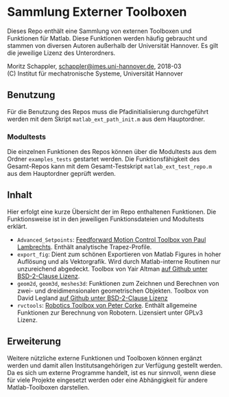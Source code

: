# Sammlung Externer Toolboxen

Dieses Repo enthält eine Sammlung von externen Toolboxen und Funktionen für Matlab. Diese Funktionen werden häufig gebraucht und stammen von diversen Autoren außerhalb der Universität Hannover. Es gilt die jeweilige Lizenz des Unterordners.

Moritz Schappler, schappler@imes.uni-hannover.de, 2018-03  
(C) Institut für mechatronische Systeme, Universität Hannover

## Benutzung

Für die Benutzung des Repos muss die Pfadinitialisierung durchgeführt werden mit dem Skript `matlab_ext_path_init.m` aus dem Hauptordner.

### Modultests

Die einzelnen Funktionen des Repos können über die Modultests aus dem Ordner `examples_tests` gestartet werden. Die Funktionsfähigkeit des Gesamt-Repos kann mit dem Gesamt-Testskript `matlab_ext_test_repo.m` aus dem Hauptordner geprüft werden.

## Inhalt

Hier erfolgt eine kurze Übersicht der im Repo enthaltenen Funktionen. Die Funktionsweise ist in den jeweiligen Funktionsdateien und Modultests erklärt.

* `Advanced_Setpoints`: [Feedforward Motion Control Toolbox von Paul Lambrechts](https://de.mathworks.com/matlabcentral/fileexchange/16352-advanced-setpoints-for-motion-systems). Enthält analytische Trapez-Profile.
* `export_fig`: Dient zum schönen Exportieren von Matlab Figures in hoher Auflösung und als Vektorgrafik. Wird durch Matlab-interne Routinen nur unzureichend abgedeckt. Toolbox von Yair Altman [auf Github unter BSD-2-Clause Lizenz](https://github.com/altmany/export_fig).
* `geom2d`, `geom3d`, `meshes3d`: Funktionen zum Zeichnen und Berechnen von zwei- und dreidimensionalen geometrischen Objekten. Toolbox von David Legland [auf Github unter BSD-2-Clause Lizenz](https://github.com/mattools/matGeom)
* `rvctools`: [Robotics Toolbox von Peter Corke](http://petercorke.com/wordpress/toolboxes/robotics-toolbox). Enthält allgemeine Funktionen zur Berechnung von Robotern. Lizensiert unter GPLv3 Lizenz.

## Erweiterung

Weitere nützliche externe Funktionen und Toolboxen können ergänzt werden und damit allen Institutsangehörigen zur Verfügung gestellt werden. Da es sich um externe Programme handelt, ist es nur sinnvoll, wenn diese für viele Projekte eingesetzt werden oder eine Abhängigkeit für andere Matlab-Toolboxen darstellen.

